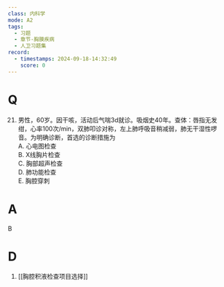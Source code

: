 ```yaml
---
class: 内科学
mode: A2
tags:
  - 习题
  - 章节-胸膜疾病
  - 人卫习题集
record:
  - timestamps: 2024-09-18-14:32:49
    score: 0
---
```


# Q
21. 男性，60岁。因干咳，活动后气喘3d就诊。吸烟史40年。查体：唇指无发绀，心率100次/min，双肺叩诊对称，左上肺呼吸音稍减弱，肺无干湿性啰音。为明确诊断，首选的诊断措施为  
A. 心电图检查  
B. X线胸片检查  
C. 胸部超声检查  
D. 肺功能检查  
E. 胸腔穿刺  
# A
B
# D
1. [[胸腔积液检查项目选择]]